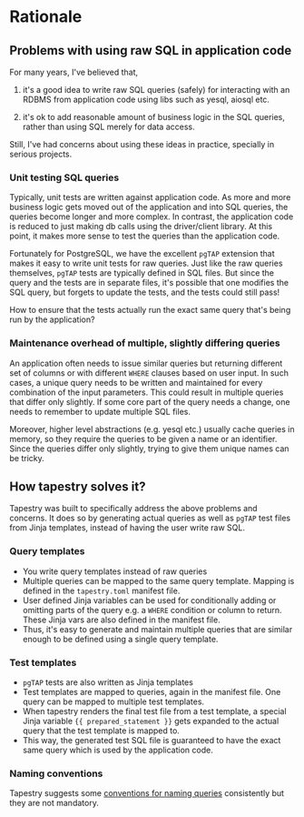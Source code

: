 # Rationale

## Problems with using raw SQL in application code

For many years, I've believed that,

1. it's a good idea to write raw SQL queries (safely) for interacting
   with an RDBMS from application code using libs such as yesql,
   aiosql etc.

2. it's ok to add reasonable amount of business logic in the SQL
   queries, rather than using SQL merely for data access.

Still, I've had concerns about using these ideas in practice,
specially in serious projects.

### Unit testing SQL queries

Typically, unit tests are written against application code. As more
and more business logic gets moved out of the application and into SQL
queries, the queries become longer and more complex. In contrast, the
application code is reduced to just making db calls using the
driver/client library. At this point, it makes more sense to test the
queries than the application code.

Fortunately for PostgreSQL, we have the excellent `pgTAP` extension
that makes it easy to write unit tests for raw queries. Just like the
raw queries themselves, `pgTAP` tests are typically defined in SQL
files. But since the query and the tests are in separate files, it's
possible that one modifies the SQL query, but forgets to update the
tests, and the tests could still pass!

How to ensure that the tests actually run the exact same query that's
being run by the application?

### Maintenance overhead of multiple, slightly differing queries

An application often needs to issue similar queries but returning
different set of columns or with different `WHERE` clauses based on
user input. In such cases, a unique query needs to be written and
maintained for every combination of the input parameters.  This could
result in multiple queries that differ only slightly. If some core
part of the query needs a change, one needs to remember to update
multiple SQL files.

Moreover, higher level abstractions (e.g. yesql etc.) usually cache
queries in memory, so they require the queries to be given a name or
an identifier. Since the queries differ only slightly, trying to give
them unique names can be tricky. 

## How tapestry solves it?

Tapestry was built to specifically address the above problems and
concerns. It does so by generating actual queries as well as `pgTAP`
test files from Jinja templates, instead of having the user write raw
SQL.

### Query templates

* You write query templates instead of raw queries
* Multiple queries can be mapped to the same query template. Mapping
  is defined in the `tapestry.toml` manifest file.
* User defined Jinja variables can be used for conditionally adding or
  omitting parts of the query e.g. a `WHERE` condition or column to
  return. These Jinja vars are also defined in the manifest file.
* Thus, it's easy to generate and maintain multiple queries that are
  similar enough to be defined using a single query template.

### Test templates

* `pgTAP` tests are also written as Jinja templates
* Test templates are mapped to queries, again in the manifest
  file. One query can be mapped to multiple test templates.
* When tapestry renders the final test file from a test template, a
  special Jinja variable `{{ prepared_statement }}` gets expanded to
  the actual query that the test template is mapped to.
* This way, the generated test SQL file is guaranteed to have the
  exact same query which is used by the application code.

### Naming conventions

Tapestry suggests some [conventions for naming
queries](user-guide/naming-conventions.md) consistently but they are
not mandatory.
